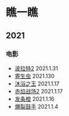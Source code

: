 # 瞧一瞧

## 2021

### 电影

- [波拉特2](https://movie.douban.com/subject/4135439/)	2021.1.31
- [寄生虫](https://movie.douban.com/subject/27010768/)	2021.130
- [沐浴之王](https://movie.douban.com/subject/34894753/) 2021.1.17
- [赤焰战场2](https://movie.douban.com/subject/7916027/) 2021.1.17
- [发条橙](https://movie.douban.com/subject/1292233/) 2021.1.16
- [爆裂鼓手](https://movie.douban.com/subject/25773932/) 2021.1.4